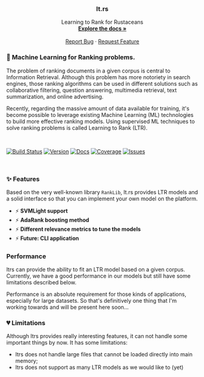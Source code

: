 <!-- PROJECT LOGO -->
<br />
<p align="center">
  <h3 align="center">lt.rs</h3>

  <p align="center">
    Learning to Rank for Rustaceans
    <br />
    <a href=""><strong>Explore the docs »</strong></a>
    <br />
    <br />
    <a href="https://github.com/marcosfpr/lt.rs/issues">Report Bug</a>
    ·
    <a href="https://github.com/marcosfpr/lt.rs/issues">Request Feature</a>
  </p>
</p>

### 🌟 Machine Learning for Ranking problems.

The problem of ranking documents in a given corpus is central to Information Retrieval. Although this problem has more notoriety in search engines, those ranking algorithms can be used in different solutions such as collaborative filtering, question answering, multimedia retrieval, text summarization, and online advertising.

Recently, regarding the massive amount of data available for training, it's become possible to leverage existing Machine Learning (ML) technologies to build more effective ranking models. Using supervised ML techniques to solve ranking problems is called Learning to Rank (LTR). 


<br/>

[![Build Status](https://img.shields.io/github/workflow/status/marcosfpr/ltrs/Unit%20tests)](https://img.shields.io/github/workflow/status/marcosfpr/ltrs/Unit%20tests)
[![Version](https://img.shields.io/crates/v/ltrs)](https://crates.io/crates/ltrs)
[![Docs](https://img.shields.io/badge/Documentation-down-red)]()
[![Coverage](https://img.shields.io/codecov/c/github/marcosfpr/ltrs)](https://img.shields.io/codecov/c/github/marcosfpr/ltrs)
[![Issues](https://img.shields.io/github/issues/marcosfpr/ltrs)](https://img.shields.io/github/issues/marcosfpr/ltrs)

<br/>


### ✨ Features
Based on the very well-known library `RankLib`, lt.rs provides LTR models and a solid interface so that you can implement your own model on
the platform.

- ⚡️ **SVMLight support**
- ⚡️ **AdaRank boosting method**
- ⚡️ **Different relevance metrics to tune the models**
- ⚡️ **Future: CLI application**

### Performance
ltrs can provide the ability to fit an LTR model based on a given corpus. Currently, we have a good performance in our models but still have some limitations described below.

Performance is an absolute requirement for those kinds of applications, especially for large datasets. So that's definitively one thing that I'm working towards and will be present here soon...

### 💔 Limitations
Although ltrs provides really interesting features, it can not handle some important things by now. It has some limitations:

- ltrs does not handle large files that cannot be loaded directly into main memory;
- ltrs does not support as many LTR models as we would like to (yet)
